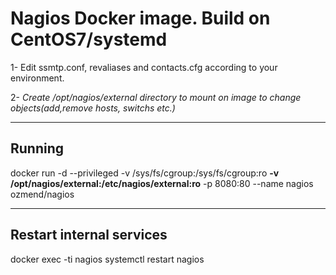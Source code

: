 # Nagios Docker image. Build on CentOS7/systemd

1- Edit ssmtp.conf, revaliases and contacts.cfg according to your environment.

2- *Create /opt/nagios/external directory to mount on image to change objects(add,remove hosts, switchs etc.)*

---

## Running

docker run -d --privileged -v /sys/fs/cgroup:/sys/fs/cgroup:ro **-v /opt/nagios/external:/etc/nagios/external:ro** -p 8080:80  --name nagios ozmend/nagios

---

## Restart internal services

docker exec -ti nagios systemctl restart nagios
